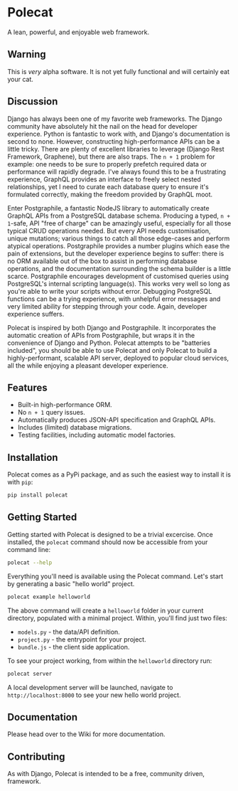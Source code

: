# Polecat

A lean, powerful, and enjoyable web framework.

## Warning

This is *very* alpha software. It is not yet fully functional and will
certainly eat your cat.

## Discussion

Django has always been one of my favorite web frameworks. The Django
community have absolutely hit the nail on the head for developer
experience. Python is fantastic to work with, and Django's
documentation is second to none. However, constructing
high-performance APIs can be a little tricky. There are plenty of
excellent libraries to leverage (Django Rest Framework, Graphene), but
there are also traps. The `n + 1` problem for example: one needs to be
sure to properly prefetch required data or performance will rapidly
degrade. I've always found this to be a frustrating experience,
GraphQL provides an interface to freely select nested relationships,
yet I need to curate each database query to ensure it's formulated
correctly, making the freedom provided by GraphQL moot.

Enter Postgraphile, a fantastic NodeJS library to automatically create
GraphQL APIs from a PostgreSQL database schema. Producing a typed,
`n + 1`-safe, API "free of charge" can be amazingly useful, especially
for all those typical CRUD operations needed. But every API needs
customisation, unique mutations; various things to catch all those
edge-cases and perform atypical operations. Postgraphile provides a
number plugins which ease the pain of extensions, but the developer
experience begins to suffer: there is no ORM available out of the box
to assist in performing database operations, and the documentation
surrounding the schema builder is a little scarce. Postgraphile
encourages development of customised queries using PostgreSQL's
internal scripting language(s). This works very well so long as you're
able to write your scripts without error. Debugging PostgreSQL
functions can be a trying experience, with unhelpful error messages
and very limited ability for stepping through your code. Again,
developer experience suffers.

Polecat is inspired by both Django and Postgraphile. It incorporates
the automatic creation of APIs from Postgraphile, but wraps it in the
convenience of Django and Python. Polecat attempts to be "batteries
included", you should be able to use Polecat and only Polecat to build
a highly-performant, scalable API server, deployed to popular cloud
services, all the while enjoying a pleasant developer experience.

## Features

 * Built-in high-performance ORM.
 * No `n + 1` query issues.
 * Automatically produces JSON-API specification and GraphQL APIs.
 * Includes (limited) database migrations.
 * Testing facilities, including automatic model factories.

## Installation

Polecat comes as a PyPi package, and as such the easiest way to
install it is with `pip`:

``` bash
pip install polecat
```

## Getting Started

Getting started with Polecat is designed to be a trivial
excercise. Once installed, the `polecat` command should now be
accessible from your command line:

``` bash
polecat --help
```

Everything you'll need is available using the Polecat command. Let's
start by generating a basic "hello world" project.

``` bash
polecat example helloworld
```

The above command will create a `helloworld` folder in your current
directory, populated with a minimal project. Within, you'll find just
two files:

 * `models.py` - the data/API definition.
 * `project.py` - the entrypoint for your project.
 * `bundle.js` - the client side application.

To see your project working, from within the `helloworld` directory
run:

``` bash
polecat server
```

A local development server will be launched, navigate to
`http://localhost:8000` to see your new hello world project.

## Documentation

Please head over to the Wiki for more documentation.

## Contributing

As with Django, Polecat is intended to be a free, community driven,
framework.
